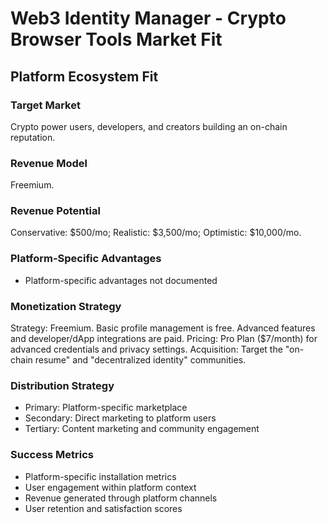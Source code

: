 # Web3 Identity Manager - Crypto Browser Tools Market Fit

## Platform Ecosystem Fit

### Target Market
Crypto power users, developers, and creators building an on-chain reputation.

### Revenue Model
Freemium.

### Revenue Potential
Conservative: $500/mo; Realistic: $3,500/mo; Optimistic: $10,000/mo.

### Platform-Specific Advantages
- Platform-specific advantages not documented

### Monetization Strategy
Strategy: Freemium. Basic profile management is free. Advanced features and developer/dApp integrations are paid. Pricing: Pro Plan ($7/month) for advanced credentials and privacy settings. Acquisition: Target the "on-chain resume" and "decentralized identity" communities.

### Distribution Strategy
- Primary: Platform-specific marketplace
- Secondary: Direct marketing to platform users
- Tertiary: Content marketing and community engagement

### Success Metrics
- Platform-specific installation metrics
- User engagement within platform context
- Revenue generated through platform channels
- User retention and satisfaction scores
